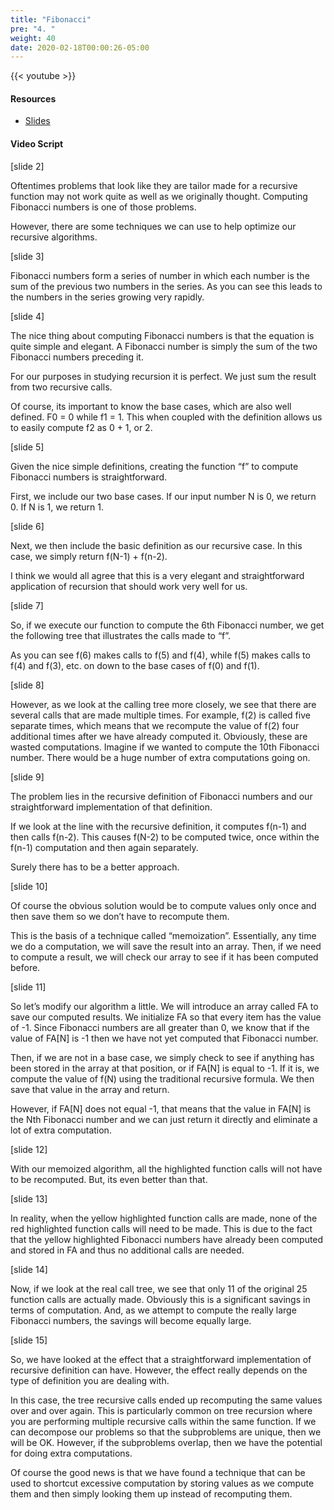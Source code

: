 ```yaml
---
title: "Fibonacci"
pre: "4. "
weight: 40
date: 2020-02-18T00:00:26-05:00
---
```


{{< youtube  >}}

#### Resources

* [Slides](/3-cc310/06-recursion/04-fibonacci-slides.pptx)

#### Video Script

[slide 2]

Oftentimes problems that look like they are tailor made for a recursive function
may not work quite as well as we originally thought. Computing Fibonacci numbers
is one of those problems.

However, there are some techniques we can use to help optimize our recursive
algorithms.

[slide 3]

Fibonacci numbers form a series of number in which each number is the sum of the
previous two numbers in the series. As you can see this leads to the numbers in
the series growing very rapidly.

[slide 4]

The nice thing about computing Fibonacci numbers is that the equation is quite
simple and elegant. A Fibonacci number is simply the sum of the two Fibonacci
numbers preceding it.

For our purposes in studying recursion it is perfect. We just sum the result
from two recursive calls.

Of course, its important to know the base cases, which are also well defined. F0
= 0 while f1 = 1. This when coupled with the definition allows us to easily
compute f2 as 0 + 1, or 2.

[slide 5]

Given the nice simple definitions, creating the function “f” to compute
Fibonacci numbers is straightforward.

First, we include our two base cases. If our input number N is 0, we return 0.
If N is 1, we return 1.

[slide 6]

Next, we then include the basic definition as our recursive case. In this case,
we simply return f(N-1) + f(n-2).

I think we would all agree that this is a very elegant and straightforward
application of recursion that should work very well for us.

[slide 7]

So, if we execute our function to compute the 6th Fibonacci number, we get the
following tree that illustrates the calls made to “f”.

As you can see f(6) makes calls to f(5) and f(4), while f(5) makes calls to f(4)
and f(3), etc. on down to the base cases of f(0) and f(1).

[slide 8]

However, as we look at the calling tree more closely, we see that there are
several calls that are made multiple times. For example, f(2) is called five
separate times, which means that we recompute the value of f(2) four additional
times after we have already computed it. Obviously, these are wasted
computations. Imagine if we wanted to compute the 10th Fibonacci number. There
would be a huge number of extra computations going on.

[slide 9]

The problem lies in the recursive definition of Fibonacci numbers and our
straightforward implementation of that definition.

If we look at the line with the recursive definition, it computes f(n-1) and
then calls f(n-2). This causes f(N-2) to be computed twice, once within the
f(n-1) computation and then again separately.

Surely there has to be a better approach.

[slide 10]

Of course the obvious solution would be to compute values only once and then
save them so we don’t have to recompute them.

This is the basis of a technique called “memoization”. Essentially, any time we
do a computation, we will save the result into an array. Then, if we need to
compute a result, we will check our array to see if it has been computed before.

[slide 11]

So let’s modify our algorithm a little. We will introduce an array called FA to
save our computed results. We initialize FA so that every item has the value of
-1. Since Fibonacci numbers are all greater than 0, we know that if the value of
FA[N] is -1 then we have not yet computed that Fibonacci number.

Then, if we are not in a base case, we simply check to see if anything has been
stored in the array at that position, or if FA[N] is equal to -1. If it is, we
compute the value of f(N) using the traditional recursive formula. We then save
that value in the array and return.

However, if FA[N] does not equal -1, that means that the value in FA[N] is the
Nth Fibonacci number and we can just return it directly and eliminate a lot of
extra computation.

[slide 12]

With our memoized algorithm, all the highlighted function calls will not have to
be recomputed. But, its even better than that.

[slide 13]

In reality, when the yellow highlighted function calls are made, none of the red
highlighted function calls will need to be made. This is due to the fact that
the yellow highlighted Fibonacci numbers have already been computed and stored
in FA and thus no additional calls are needed.

[slide 14]

Now, if we look at the real call tree, we see that only 11 of the original 25
function calls are actually made. Obviously this is a significant savings in
terms of computation. And, as we attempt to compute the really large Fibonacci
numbers, the savings will become equally large.

[slide 15]

So, we have looked at the effect that a straightforward implementation of
recursive definition can have. However, the effect really depends on the type of
definition you are dealing with.

In this case, the tree recursive calls ended up recomputing the same values over
and over again. This is particularly common on tree recursion where you are
performing multiple recursive calls within the same function. If we can
decompose our problems so that the subproblems are unique, then we will be OK.
However, if the subproblems overlap, then we have the potential for doing extra
computations.

Of course the good news is that we have found a technique that can be used to
shortcut excessive computation by storing values as we compute them and then
simply looking them up instead of recomputing them.

